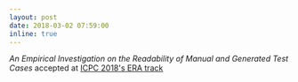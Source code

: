 ```yaml
---
layout: post
date: 2018-03-02 07:59:00
inline: true
---
```


*An Empirical Investigation on the Readability of Manual and Generated Test Cases* accepted at [ICPC 2018's ERA track](https://conf.researchr.org/home/icpc-2018)
